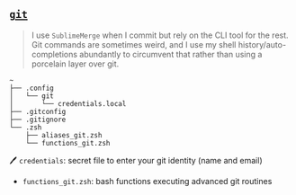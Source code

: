 ## [`git`](https://git-scm.com/)

> I use `SublimeMerge` when I commit but rely on the CLI tool for the rest.   
> Git commands are sometimes weird, and I use my shell history/auto-completions abundantly to circumvent that rather than using a porcelain layer over git.

~~~
~
├── .config
│   └── git
│       └── credentials.local
├── .gitconfig
├── .gitignore
└── .zsh
    ├── aliases_git.zsh
    └── functions_git.zsh
~~~

🖊 `credentials`: secret file to enter your git identity (name and email)
- `functions_git.zsh`: bash functions executing advanced git routines

